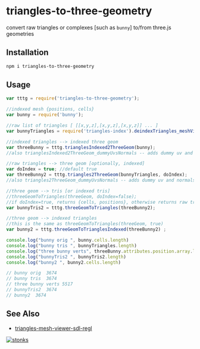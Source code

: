 # triangles-to-three-geometry

convert raw triangles or complexes [such as `bunny`] to/from three.js geometries
## Installation

```sh
npm i triangles-to-three-geometry
```

## Usage 

```javascript
var tttg = require('triangles-to-three-geometry');

//indexed mesh {positions, cells}
var bunny = require('bunny');

//raw list of triangles [ [[x,y,z],[x,y,z],[x,y,z]] ... ]
var bunnyTriangles = require('triangles-index').deindexTriangles_meshView(bunny);

//indexed triangles --> indexed three geom
var threeBunny = tttg.trianglesIndexed2ThreeGeom(bunny);
//also trianglesIndexed2ThreeGeom_dummyUvsNormals -- adds dummy uv and normals attributes 

//raw triangles --> three geom [optionally, indexed]
var doIndex = true; //default true
var threeBunny2 = tttg.triangles2ThreeGeom(bunnyTriangles, doIndex);
//also triangles2ThreeGeom_dummyUvsNormals -- adds dummy uv and normals attributes 

//three geom --> tris [or indexed tris]
//threeGeomToTriangles(threeGeom, doIndex=false);
//if doIndex=true, returns {cells, positions}, otherwise returns raw tris
var bunnyTris2 = tttg.threeGeomToTriangles(threeBunny2);

//three geom --> indexed triangles
//this is the same as threeGeomToTriangles(threeGeom, true)
var bunny2 = tttg.threeGeomToTrianglesIndexed(threeBunny2) ;

console.log("bunny orig ", bunny.cells.length)
console.log("bunny tris ", bunnyTriangles.length)
console.log("three bunny verts", threeBunny.attributes.position.array.length)
console.log("bunnyTris2 ", bunnyTris2.length)
console.log("bunny2 ", bunny2.cells.length)

// bunny orig  3674
// bunny tris  3674
// three bunny verts 5517
// bunnyTris2  3674
// bunny2  3674
```

## See Also

- [triangles-mesh-viewer-sdl-regl](https://www.npmjs.com/package/triangles-mesh-viewer-sdl-regl) 


[![stonks](https://i.imgur.com/UpDxbfe.png)](https://www.npmjs.com/~stonkpunk)



